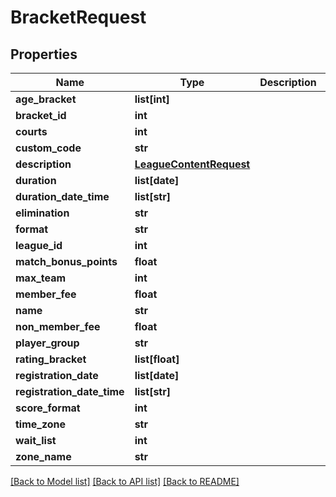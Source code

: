 # BracketRequest

## Properties
Name | Type | Description | Notes
------------ | ------------- | ------------- | -------------
**age_bracket** | **list[int]** |  | [optional] 
**bracket_id** | **int** |  | 
**courts** | **int** |  | [optional] 
**custom_code** | **str** |  | [optional] 
**description** | [**LeagueContentRequest**](LeagueContentRequest.md) |  | [optional] 
**duration** | **list[date]** |  | 
**duration_date_time** | **list[str]** |  | [optional] 
**elimination** | **str** |  | 
**format** | **str** |  | 
**league_id** | **int** |  | [optional] 
**match_bonus_points** | **float** |  | [optional] 
**max_team** | **int** |  | [optional] 
**member_fee** | **float** |  | [optional] 
**name** | **str** |  | [optional] 
**non_member_fee** | **float** |  | [optional] 
**player_group** | **str** |  | 
**rating_bracket** | **list[float]** |  | [optional] 
**registration_date** | **list[date]** |  | [optional] 
**registration_date_time** | **list[str]** |  | [optional] 
**score_format** | **int** |  | 
**time_zone** | **str** |  | [optional] 
**wait_list** | **int** |  | 
**zone_name** | **str** |  | [optional] 

[[Back to Model list]](../README.md#documentation-for-models) [[Back to API list]](../README.md#documentation-for-api-endpoints) [[Back to README]](../README.md)

